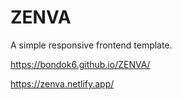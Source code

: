 # ZENVA
A simple responsive frontend template.

https://bondok6.github.io/ZENVA/

https://zenva.netlify.app/
